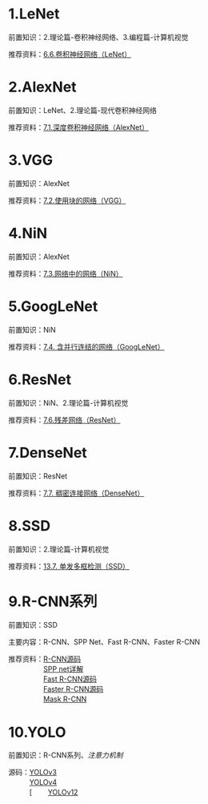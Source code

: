 # 1.LeNet
前置知识：2.理论篇-卷积神经网络、3.编程篇-计算机视觉  

推荐资料：[6.6.卷积神经网络（LeNet）](https://zh-v2.d2l.ai/chapter_convolutional-neural-networks/lenet.html)  
# 2.AlexNet
前置知识：LeNet、2.理论篇-现代卷积神经网络  

推荐资料：[7.1.深度卷积神经网络（AlexNet）](https://zh-v2.d2l.ai/chapter_convolutional-modern/alexnet.html)  
# 3.VGG
前置知识：AlexNet  

推荐资料：[7.2.使用块的网络（VGG）](https://zh-v2.d2l.ai/chapter_convolutional-modern/vgg.html)
# 4.NiN
前置知识：AlexNet  

推荐资料：[7.3.网络中的网络（NiN）](https://zh-v2.d2l.ai/chapter_convolutional-modern/nin.html)
# 5.GoogLeNet
前置知识：NiN

推荐资料：[7.4. 含并行连结的网络（GoogLeNet）](https://zh-v2.d2l.ai/chapter_convolutional-modern/googlenet.html)  
# 6.ResNet
前置知识：NiN、2.理论篇-计算机视觉  

推荐资料：[7.6.残差网络（ResNet）](https://zh-v2.d2l.ai/chapter_convolutional-modern/resnet.html)
# 7.DenseNet
前置知识：ResNet  

推荐资料：[7.7. 稠密连接网络（DenseNet）](https://zh-v2.d2l.ai/chapter_convolutional-modern/densenet.html)
# 8.SSD
前置知识：2.理论篇-计算机视觉

推荐资料：[13.7. 单发多框检测（SSD）](https://zh-v2.d2l.ai/chapter_computer-vision/ssd.html)
# 9.R-CNN系列
前置知识：SSD  

主要内容：R-CNN、SPP Net、Fast R-CNN、Faster R-CNN  

推荐资料：[R-CNN源码](https://github.com/rbgirshick/rcnn)  
　　　　　[SPP net详解](https://github.com/ShaoQiBNU/CV-SPPnet)  
　　　　　[Fast R-CNN源码](https://github.com/rbgirshick/fast-rcnn)  
　　　　　[Faster R-CNN源码](https://github.com/rbgirshick/py-faster-rcnn)  
　　　　　[Mask R-CNN](https://github.com/matterport/Mask_RCNN)
# 10.YOLO
前置知识：R-CNN系列、*注意力机制*  

源码：[YOLOv3](https://pjreddie.com/darknet/yolo/)  
　　　[YOLOv4](https://github.com/AlexeyAB/darknet)  
　　　[
  　　[YOLOv12](https://github.com/sunsmarterjie/yolov12)
